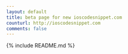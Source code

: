 ```yaml
--- 
layout: default
title: beta page for new ioscodesnippet.com
counturl: http://ioscodesnippet.com
comments: false
---
```


{% include README.md %}

